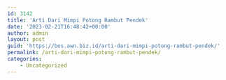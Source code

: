 ```yaml
---
id: 3142
title: 'Arti Dari Mimpi Potong Rambut Pendek'
date: '2023-02-21T16:48:42+00:00'
author: admin
layout: post
guid: 'https://bos.awn.biz.id/arti-dari-mimpi-potong-rambut-pendek/'
permalink: /arti-dari-mimpi-potong-rambut-pendek/
categories:
    - Uncategorized
---
```


